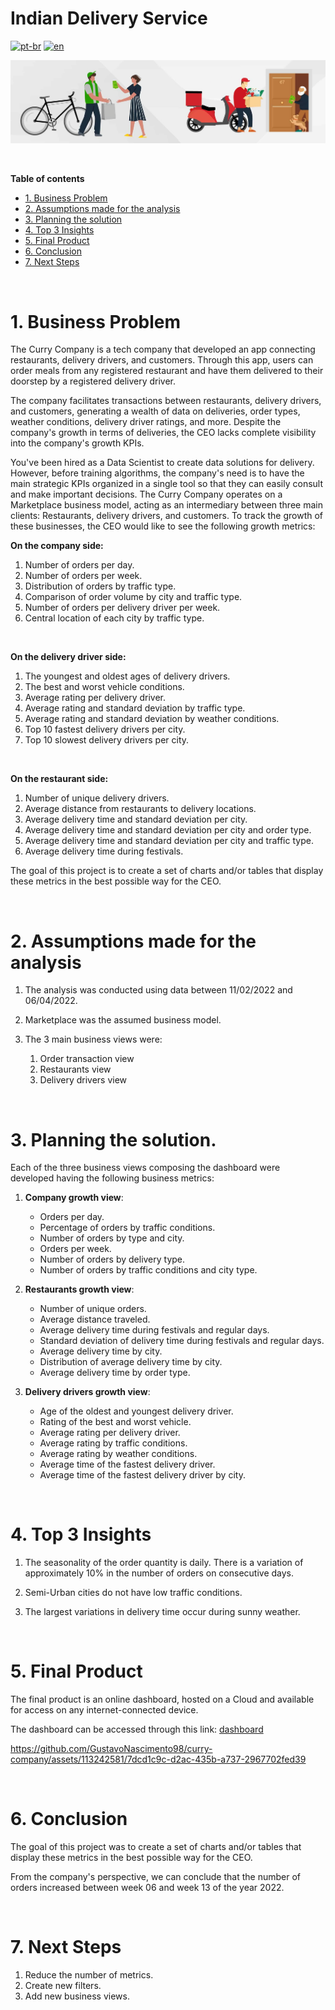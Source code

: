 # Indian Delivery Service

[![pt-br](https://img.shields.io/badge/language-pt--br-green.svg)](https://github.com/GustavoNascimento98/curry-company/blob/main/README.md)
[![en](https://img.shields.io/badge/language-en-red.svg)](https://github.com/GustavoNascimento98/curry-company/blob/main/README-en.md)

![](img/food_delivery.jpg)


</br>

**Table of contents**

- [1. Business Problem](#1-business-problem)
- [2. Assumptions made for the analysis](#2-assumptions-made-for-the-analysis)
- [3. Planning the solution](#3-planning-the-solution)
- [4. Top 3 Insights](#4-top-3-insights)
- [5. Final Product](#5-final-product)
- [6. Conclusion](#6-conclusion)
- [7. Next Steps](#7-next-steps)

</br>

# 1. Business Problem
    
The Curry Company is a tech company that developed an app connecting restaurants, delivery drivers, and customers. Through this app, users can order meals from any registered restaurant and have them delivered to their doorstep by a registered delivery driver.

The company facilitates transactions between restaurants, delivery drivers, and customers, generating a wealth of data on deliveries, order types, weather conditions, delivery driver ratings, and more. Despite the company's growth in terms of deliveries, the CEO lacks complete visibility into the company's growth KPIs.

You've been hired as a Data Scientist to create data solutions for delivery. However, before training algorithms, the company's need is to have the main strategic KPIs organized in a single tool so that they can easily consult and make important decisions. The Curry Company operates on a Marketplace business model, acting as an intermediary between three main clients: Restaurants, delivery drivers, and customers. To track the growth of these businesses, the CEO would like to see the following growth metrics:

    
****************On the company side:****************

1. Number of orders per day.
2. Number of orders per week.
3. Distribution of orders by traffic type.
4. Comparison of order volume by city and traffic type.
5. Number of orders per delivery driver per week.
6. Central location of each city by traffic type.

</br>

********************************************On the delivery driver side:********************************************

1. The youngest and oldest ages of delivery drivers.
2. The best and worst vehicle conditions.
3. Average rating per delivery driver.
4. Average rating and standard deviation by traffic type.
5. Average rating and standard deviation by weather conditions.
6. Top 10 fastest delivery drivers per city.
6. Top 10 slowest delivery drivers per city.

</br>

**************************************************On the restaurant side:**************************************************

1. Number of unique delivery drivers.
2. Average distance from restaurants to delivery locations.
3. Average delivery time and standard deviation per city.
4. Average delivery time and standard deviation per city and order type.
5. Average delivery time and standard deviation per city and traffic type.
6. Average delivery time during festivals.

The goal of this project is to create a set of charts and/or tables that display these metrics in the best possible way for the CEO.

    
</br>

# 2. Assumptions made for the analysis

1. The analysis was conducted using data between 11/02/2022 and 06/04/2022.

2. Marketplace was the assumed business model.

3. The 3 main business views were:
    1. Order transaction view
    2. Restaurants view
    3. Delivery drivers view


    
</br>
    
# 3. Planning the solution.

Each of the three business views composing the dashboard were developed having the following business metrics:

1. **Company growth view**:
    - Orders per day.
    - Percentage of orders by traffic conditions.
    - Number of orders by type and city.
    - Orders per week.
    - Number of orders by delivery type.
    - Number of orders by traffic conditions and city type.


2. **Restaurants growth view**:
    - Number of unique orders.
    - Average distance traveled.
    - Average delivery time during festivals and regular days.
    - Standard deviation of delivery time during festivals and regular days.
    - Average delivery time by city.
    - Distribution of average delivery time by city.
    - Average delivery time by order type.


3. **Delivery drivers growth view**:
    - Age of the oldest and youngest delivery driver.
    - Rating of the best and worst vehicle.
    - Average rating per delivery driver.
    - Average rating by traffic conditions.
    - Average rating by weather conditions.
    - Average time of the fastest delivery driver.
    - Average time of the fastest delivery driver by city.
    
</br>

# 4. Top 3 Insights
    
1. The seasonality of the order quantity is daily. There is a variation of approximately 10% in the number of orders on consecutive days.

2. Semi-Urban cities do not have low traffic conditions.

3. The largest variations in delivery time occur during sunny weather.

</br>

# 5. Final Product

The final product is an online dashboard, hosted on a Cloud and available for access on any internet-connected device.

The dashboard can be accessed through this link: [dashboard](https://curry-company-cds.streamlit.app/)

https://github.com/GustavoNascimento98/curry-company/assets/113242581/7dcd1c9c-d2ac-435b-a737-2967702fed39

</br>

# 6. Conclusion

The goal of this project was to create a set of charts and/or tables that display these metrics in the best possible way for the CEO.

From the company's perspective, we can conclude that the number of orders increased between week 06 and week 13 of the year 2022.


</br>

# 7. Next Steps

1. Reduce the number of metrics.
2. Create new filters.
3. Add new business views.
